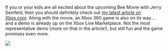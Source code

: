 If you or your kids are all excited about the upcoming Bee Movie with Jerry Seinfeld, then you should definitely check out [my latest article on Xbox.com](http://www.xbox.com/en-US/community/personality/xboxdad/2007/1026-beemovie.htm). Along with the movie, an Xbox 360 game is also on its way.... and a demo is already up on the Xbox Live Marketplace. Not the most representative demo (more on that in the article!), but still fun and the game promises even more.

![](http://www.xbox.com/NR/rdonlyres/2F1D0822-2257-4518-8C20-0AF3C24284D1/0/ilmbeemoivenew01.jpg)
